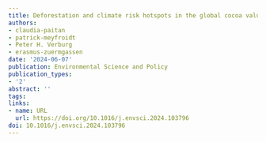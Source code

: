 ```yaml
---
title: Deforestation and climate risk hotspots in the global cocoa value chain
authors:
- claudia-paitan
- patrick-meyfroidt
- Peter H. Verburg
- erasmus-zuermgassen
date: '2024-06-07'
publication: Environmental Science and Policy
publication_types:
- '2'
abstract: ''
tags:
links:
- name: URL
  url: https://doi.org/10.1016/j.envsci.2024.103796
doi: 10.1016/j.envsci.2024.103796
---
```

